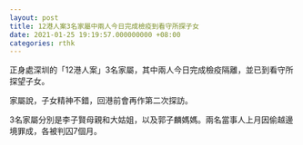 ```yaml
---
layout: post
title: 12港人案3名家屬中兩人今日完成檢疫到看守所探子女
date: 2021-01-25 19:19:57.000000000 +08:00
categories: rthk
---
```


正身處深圳的「12港人案」3名家屬，其中兩人今日完成檢疫隔離，並已到看守所探望子女。

家屬說，子女精神不錯，回港前會再作第二次探訪。

3名家屬分別是李子賢母親和大姑姐，以及郭子麟媽媽。兩名當事人上月因偷越邊境罪成，各被判囚7個月。
